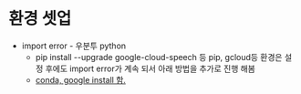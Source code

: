 # 환경 셋업
* import error - 우분투 python
	* pip install --upgrade google-cloud-speech 등 pip, gcloud등 환경은 설정 후에도 import error가 계속 되서 아래 방법을 추가로 진행 해봄
	* [conda, google install 함.](https://stackoverflow.com/questions/36183486/importerror-no-module-named-google)

